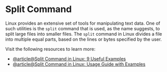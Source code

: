 # Split Command

Linux provides an extensive set of tools for manipulating text data. One of such utilities is the `split` command that is used, as the name suggests, to split large files into smaller files. The `split` command in Linux divides a file into multiple equal parts, based on the lines or bytes specified by the user.

Visit the following resources to learn more:

- [@article@Split Command in Linux: 9 Useful Examples](https://linuxhandbook.com/split-command/)
- [@article@Split Command in Linux: Usage Guide with Examples](https://ioflood.com/blog/split-linux-command/)